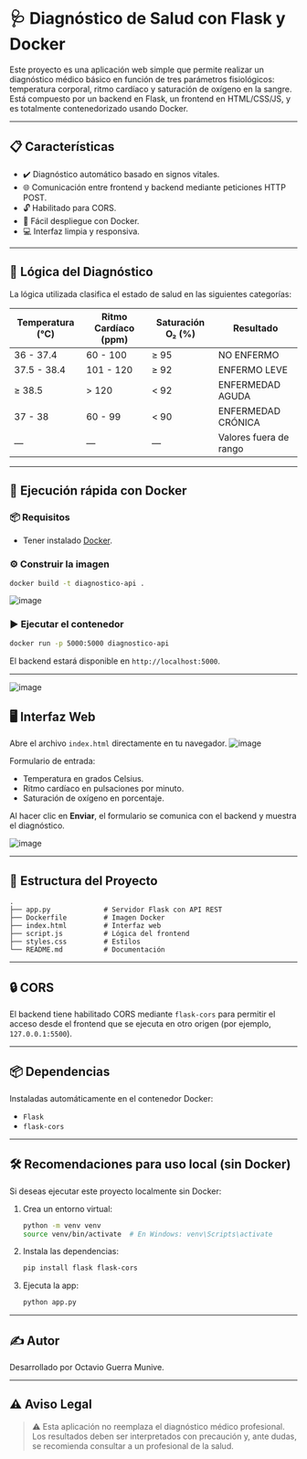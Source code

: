# 🩺 Diagnóstico de Salud con Flask y Docker

Este proyecto es una aplicación web simple que permite realizar un diagnóstico médico básico en función de tres parámetros fisiológicos: temperatura corporal, ritmo cardíaco y saturación de oxígeno en la sangre. Está compuesto por un backend en Flask, un frontend en HTML/CSS/JS, y es totalmente contenedorizado usando Docker.

---

## 📋 Características

- ✔️ Diagnóstico automático basado en signos vitales.
- 🌐 Comunicación entre frontend y backend mediante peticiones HTTP POST.
- 🔓 Habilitado para CORS.
- 🐳 Fácil despliegue con Docker.
- 💻 Interfaz limpia y responsiva.

---

## 🧠 Lógica del Diagnóstico

La lógica utilizada clasifica el estado de salud en las siguientes categorías:

| Temperatura (°C) | Ritmo Cardíaco (ppm) | Saturación O₂ (%) | Resultado             |
|------------------|-----------------------|--------------------|------------------------|
| 36 - 37.4        | 60 - 100              | ≥ 95               | NO ENFERMO             |
| 37.5 - 38.4      | 101 - 120             | ≥ 92               | ENFERMO LEVE           |
| ≥ 38.5           | > 120                 | < 92               | ENFERMEDAD AGUDA       |
| 37 - 38          | 60 - 99               | < 90               | ENFERMEDAD CRÓNICA     |
| —                | —                     | —                  | Valores fuera de rango |

---

## 🚀 Ejecución rápida con Docker

### 📦 Requisitos

- Tener instalado [Docker](https://www.docker.com/).

### ⚙️ Construir la imagen

```bash
docker build -t diagnostico-api .
````
![image](https://github.com/user-attachments/assets/5fa99005-7e75-4c4b-a767-c7d521bc88dc)


### ▶️ Ejecutar el contenedor

```bash
docker run -p 5000:5000 diagnostico-api
```

El backend estará disponible en `http://localhost:5000`.

---
![image](https://github.com/user-attachments/assets/2c8a5b72-78b1-4623-afa6-68629252c35c)


## 🖥 Interfaz Web

Abre el archivo `index.html` directamente en tu navegador.
![image](https://github.com/user-attachments/assets/c21cd63e-10b7-4e52-a703-37f1e846d8a3)


Formulario de entrada:

* Temperatura en grados Celsius.
* Ritmo cardíaco en pulsaciones por minuto.
* Saturación de oxígeno en porcentaje.

Al hacer clic en **Enviar**, el formulario se comunica con el backend y muestra el diagnóstico.

![image](https://github.com/user-attachments/assets/710b55ae-41d8-41d8-a29d-4369db5ab74d)

---

## 📁 Estructura del Proyecto

```
.
├── app.py             # Servidor Flask con API REST
├── Dockerfile         # Imagen Docker
├── index.html         # Interfaz web
├── script.js          # Lógica del frontend
├── styles.css         # Estilos
└── README.md          # Documentación
```

---

## 🔒 CORS

El backend tiene habilitado CORS mediante `flask-cors` para permitir el acceso desde el frontend que se ejecuta en otro origen (por ejemplo, `127.0.0.1:5500`).

---

## 📦 Dependencias

Instaladas automáticamente en el contenedor Docker:

* `Flask`
* `flask-cors`

---

## 🛠 Recomendaciones para uso local (sin Docker)

Si deseas ejecutar este proyecto localmente sin Docker:

1. Crea un entorno virtual:

   ```bash
   python -m venv venv
   source venv/bin/activate  # En Windows: venv\Scripts\activate
   ```

2. Instala las dependencias:

   ```bash
   pip install flask flask-cors
   ```

3. Ejecuta la app:

   ```bash
   python app.py
   ```

---

## ✍️ Autor

Desarrollado por Octavio Guerra Munive.

---

## ⚠️ Aviso Legal

> ⚠️ Esta aplicación no reemplaza el diagnóstico médico profesional. Los resultados deben ser interpretados con precaución y, ante dudas, se recomienda consultar a un profesional de la salud.


